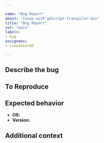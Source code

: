 ```yaml
---

name: "Bug Report"
about: "Issue with gdscript-transpiler-bin"
title: "Bug Report"
ref: "main"
labels:
- bug
assignees:
- LinuxUserGD

---
```


## Describe the bug
<!-- A clear and concise description of what the bug is. -->

## To Reproduce
<!-- Steps to reproduce the behavior:
1. Go to '...'
2. Click on '....'
3. Scroll down to '....'
4. See error -->

## Expected behavior
<!-- A clear and concise description of what you expected to happen. -->

<!-- Please complete the following information: -->
 - **OS:** <!-- e.g. Ubuntu Linux powerpc, macOS M1, Windows 11 x86_64 -->
 - **Version:** <!-- e.g. Python version 3.10, Godot 4.0 commit, Nuitka version] -->


## Additional context
<!-- Add any other context about the problem here. -->
